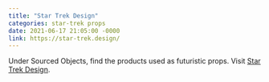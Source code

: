 ```yaml
---
title: "Star Trek Design"
categories: star-trek props
date: 2021-06-17 21:05:00 -0000
link: https://star-trek.design/
---
```

Under Sourced Objects, find the products used as futuristic props. Visit [Star Trek Design](https://star-trek.design/).